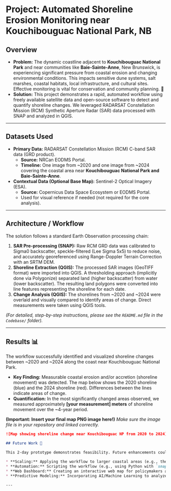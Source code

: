 # Project: Automated Shoreline Erosion Monitoring near Kouchibouguac National Park, NB

## Overview

* **Problem:** The dynamic coastline adjacent to **Kouchibouguac National Park** and near communities like **Baie-Sainte-Anne**, New Brunswick, is experiencing significant pressure from coastal erosion and changing environmental conditions. This impacts sensitive dune systems, salt marshes, coastal habitats, local infrastructure, and cultural sites. Effective monitoring is vital for conservation and community planning. 🌊
* **Solution:** This project demonstrates a rapid, automated workflow using freely available satellite data and open-source software to detect and quantify shoreline changes. We leveraged RADARSAT Constellation Mission (RCM) Synthetic Aperture Radar (SAR) data processed with SNAP and analyzed in QGIS.

---

## Datasets Used

* **Primary Data:** RADARSAT Constellation Mission (RCM) C-band SAR data (GRD product).
    * **Source:** NRCan EODMS Portal.
    * **Timeline:** One image from ~2020 and one image from ~2024 covering the coastal area near **Kouchibouguac National Park and Baie-Sainte-Anne**.
* **Contextual Data (Optional Base Map):** Sentinel-2 Optical Imagery (ESA).
    * **Source:** Copernicus Data Space Ecosystem or EODMS Portal.
    * Used for visual reference if needed (not required for the core analysis).

---

## Architecture / Workflow

The solution follows a standard Earth Observation processing chain:

1.  **SAR Pre-processing (SNAP):** Raw RCM GRD data was calibrated to Sigma0 backscatter, speckle-filtered (Lee Sigma 5x5) to reduce noise, and accurately georeferenced using Range-Doppler Terrain Correction with an SRTM DEM.
2.  **Shoreline Extraction (QGIS):** The processed SAR images (GeoTIFF format) were imported into QGIS. A thresholding approach (implicitly done via Polygonize) separated land (higher backscatter) from water (lower backscatter). The resulting land polygons were converted into line features representing the shoreline for each date.
3.  **Change Analysis (QGIS):** The shorelines from ~2020 and ~2024 were overlaid and visually compared to identify areas of change. Direct measurements were taken using QGIS tools.

*(For detailed, step-by-step instructions, please see the `README.md` file in the `Codebase/` folder).*

---

## Results 📊

The workflow successfully identified and visualized shoreline changes between ~2020 and ~2024 along the coast near Kouchibouguac National Park.

* **Key Finding:** Measurable coastal erosion and/or accretion (shoreline movement) was detected. The map below shows the 2020 shoreline (blue) and the 2024 shoreline (red). Differences between the lines indicate areas of change.
* **Quantification:** In the most significantly changed areas observed, we measured approximately **[your measurement] meters** of shoreline movement over the ~4-year period.

**(Important: Insert your final map PNG image here!)**
*Make sure the image file is in your repository and linked correctly.*
```markdown
![Map showing shoreline change near Kouchibouguac NP from 2020 to 2024](../Codebase/qgis_project/Soil_Erosion_2019vs2023.png)

## Future Work 🚀

This 2-day prototype demonstrates feasibility. Future enhancements could include:

* **Scaling:** Applying the workflow to larger coastal areas (e.g., the entire Gulf of St. Lawrence coast of NB).
* **Automation:** Scripting the workflow (e.g., using Python with `snappy` and `pyqgis`) for fully automated monitoring.
* **Web Dashboard:** Creating an interactive web map for policymakers and the public to view erosion hotspots and trends.
* **Predictive Modeling:** Incorporating AI/Machine Learning to analyze historical data and predict future erosion risk based on factors like wave action, sea-level rise projections, and land type.

---

